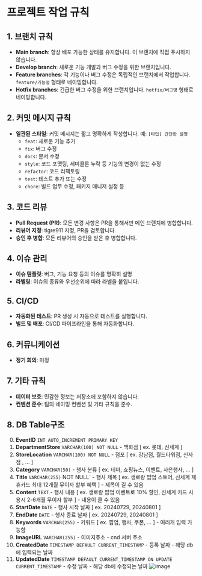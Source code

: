 # 프로젝트 작업 규칙

## 1. 브랜치 규칙
- **Main branch**: 항상 배포 가능한 상태를 유지합니다. 이 브랜치에 직접 푸시하지 않습니다.
- **Develop branch**: 새로운 기능 개발과 버그 수정을 위한 브랜치입니다.
- **Feature branches**: 각 기능이나 버그 수정은 독립적인 브랜치에서 작업합니다. `feature/기능명` 형태로 네이밍합니다.
- **Hotfix branches**: 긴급한 버그 수정을 위한 브랜치입니다. `hotfix/버그명` 형태로 네이밍합니다.

## 2. 커밋 메시지 규칙
- **일관된 스타일**: 커밋 메시지는 짧고 명확하게 작성합니다. 예: `[타입] 간단한 설명`
  - `feat`: 새로운 기능 추가
  - `fix`: 버그 수정
  - `docs`: 문서 수정
  - `style`: 코드 포맷팅, 세미콜론 누락 등 기능의 변경이 없는 수정
  - `refactor`: 코드 리팩토링
  - `test`: 테스트 추가 또는 수정
  - `chore`: 빌드 업무 수정, 패키지 매니저 설정 등

## 3. 코드 리뷰
- **Pull Request (PR)**: 모든 변경 사항은 PR을 통해서만 메인 브랜치에 병합합니다.
- **리뷰어 지정**: tigre911 지정, PR을 검토합니다.
- **승인 후 병합**: 모든 리뷰어의 승인을 받은 후 병합합니다.

## 4. 이슈 관리
- **이슈 템플릿**: 버그, 기능 요청 등의 이슈를 명확히 설명
- **라벨링**: 이슈의 종류와 우선순위에 따라 라벨을 붙입니다.

## 5. CI/CD
- **자동화된 테스트**: PR 생성 시 자동으로 테스트를 실행합니다.
- **빌드 및 배포**: CI/CD 파이프라인을 통해 자동화합니다.

## 6. 커뮤니케이션
- **정기 회의**: 미정

## 7. 기타 규칙
- **데이터 보호**: 민감한 정보는 저장소에 포함하지 않습니다.
- **컨벤션 준수**: 팀의 네이밍 컨벤션 및 기타 규칙을 준수.

## 8. DB Table구조
0. **EventID** `INT AUTO_INCREMENT PRIMARY KEY`
1. **DepartmentStore** `VARCHAR(100) NOT NULL` - 백화점 [ ex. 롯데, 신세계 ]
2. **StoreLocation** `VARCHAR(100) NOT NULL` - 점포 [ ex. 강남점, 월드타워점, 신사점 , ... ]
3. **Category** `VARCHAR(50)` - 행사 분류 [ ex. 테마, 쇼핑뉴스, 이벤트, 사은행사, ... ]
4. **Title** `VARCHAR(255)` NOT NULL` - 행사 제목 [ ex. 생로랑 팝업 스토어, 신세계 제휴카드 최대 12개월 무이자 할부 혜택  ] - 제목이 길 수 있음
5. **Content** `TEXT` - 행사 내용 [ ex. 생로랑 팝업 이벤트로 10% 할인, 신세계 카드 사용시 2-6개월 무이자 할부 ] - 내용이 클 수 있음
6. **StartDate** `DATE` - 행사 시작 날짜 [ ex. 20240729, 20240801 ]
7. **EndDate** `DATE` - 행사 종료 날짜 [ ex. 20240729, 20240801 ]
8. **Keywords** `VARCHAR(255)` - 키워드 [ ex. 팝업, 행사, 쿠폰, ... ] - 여러개 입력 가능함
9. **ImageURL** `VARCHAR(255)` - 이미지주소 - cnd 서버 주소
10. **CreatedDate** `TIMESTAMP DEFAULT CURRENT_TIMESTAMP` - 등록 날짜 - 해당 db에 입력되는 날짜
11. **UpdatedDate** `TIMESTAMP DEFAULT CURRENT_TIMESTAMP ON UPDATE CURRENT_TIMESTAMP` - 수정 날짜 - 해당 db에 수정되는 날짜
 ![image](https://github.com/user-attachments/assets/1206e368-88eb-4aa9-acd7-066158daa3c5)


